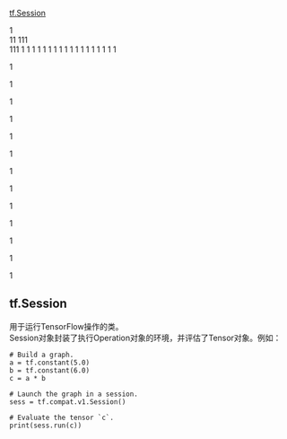 [tf.Session](##tf.Session)

1  
11
111  
111 
1 
1 
1 
1
1 
1 
1 
1 
1 
1 
1 
1 
1 
1 
1 
1 
1 
1   

1

1

1

1

1

1

1

1

1

1

1

1

1































































































 ## tf.Session  
用于运行TensorFlow操作的类。  
Session对象封装了执行Operation对象的环境，并评估了Tensor对象。例如：  
```
# Build a graph.
a = tf.constant(5.0)
b = tf.constant(6.0)
c = a * b

# Launch the graph in a session.
sess = tf.compat.v1.Session()

# Evaluate the tensor `c`.
print(sess.run(c))
```



